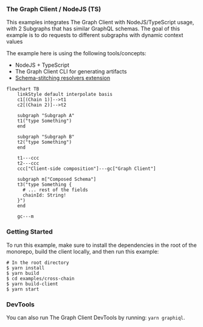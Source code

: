 ### The Graph Client / NodeJS (TS)

This examples integrates The Graph Client with NodeJS/TypeScript usage, with 2 Subgraphs that has similar GraphQL schemas. The goal of this example is to do requests to different subgraphs with dynamic context values

The example here is using the following tools/concepts:

- NodeJS + TypeScript
- The Graph Client CLI for generating artifacts
- [Schema-stitching resolvers extension](https://www.graphql-mesh.com/docs/guides/extending-unified-schema)

```mermaid
flowchart TB
    linkStyle default interpolate basis
    c1[(Chain 1)]-->t1
    c2[(Chain 2)]-->t2

    subgraph "Subgraph A"
    t1("type Something")
    end

    subgraph "Subgraph B"
    t2("type Something")
    end

    t1---ccc
    t2---ccc
    ccc["Client-side composition"]---gc["Graph Client"]

    subgraph m["Composed Schema"]
    t3("type Something {
      # ... rest of the fields
      chainId: String!
    }")
    end

    gc---m
```

### Getting Started

To run this example, make sure to install the dependencies in the root of the monorepo, build the client locally, and then run this example:

```
# In the root directory
$ yarn install
$ yarn build
$ cd examples/cross-chain
$ yarn build-client
$ yarn start
```

### DevTools

You can also run The Graph Client DevTools by running: `yarn graphiql`.
